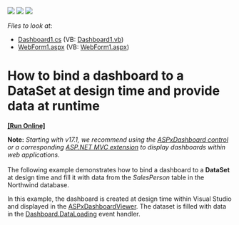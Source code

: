 <!-- default badges list -->
![](https://img.shields.io/endpoint?url=https://codecentral.devexpress.com/api/v1/VersionRange/128580126/15.1.3%2B)
[![](https://img.shields.io/badge/Open_in_DevExpress_Support_Center-FF7200?style=flat-square&logo=DevExpress&logoColor=white)](https://supportcenter.devexpress.com/ticket/details/E5160)
[![](https://img.shields.io/badge/📖_How_to_use_DevExpress_Examples-e9f6fc?style=flat-square)](https://docs.devexpress.com/GeneralInformation/403183)
<!-- default badges end -->
<!-- default file list -->
*Files to look at*:

* [Dashboard1.cs](./CS/Dashboard_DataLoading/Dashboard1.cs) (VB: [Dashboard1.vb](./VB/Dashboard_DataLoading/Dashboard1.vb))
* [WebForm1.aspx](./CS/Dashboard_DataLoading/WebForm1.aspx) (VB: [WebForm1.aspx](./VB/Dashboard_DataLoading/WebForm1.aspx))
<!-- default file list end -->
# How to bind a dashboard to a DataSet at design time and provide data at runtime
<!-- run online -->
**[[Run Online]](https://codecentral.devexpress.com/e5160/)**
<!-- run online end -->


<p><strong>Note:</strong> <em>Starting with v17.1, we recommend using the <a href="https://documentation.devexpress.com/Dashboard/CustomDocument16976.aspx">ASPxDashboard control</a> or a corresponding <a href="https://documentation.devexpress.com/Dashboard/CustomDocument16977.aspx">ASP.NET MVC extension</a> to display dashboards within web applications.</em><br><br>The following example demonstrates how to bind a dashboard to a <strong>DataSet</strong> at design time and fill it with data from the <em>SalesPerson</em> table in the Northwind database.</p>
<p>In this example, the dashboard is created at design time within Visual Studio and displayed in the <a href="https://documentation.devexpress.com/#Dashboard/clsDevExpressDashboardWebASPxDashboardViewertopic">ASPxDashboardViewer</a>. The dataset is filled with data in the <a href="https://documentation.devexpress.com/#Dashboard/DevExpressDashboardCommonDashboard_DataLoadingtopic">Dashboard.DataLoading</a> event handler.</p>

<br/>


